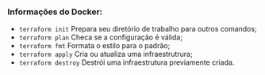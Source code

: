 ### Informações do Docker:
- ```terraform init``` Prepara seu diretório de trabalho para outros comandos;
- ```terraform plan``` Checa se a configuração é válida;
- ```terraform fmt``` Formata o estilo para o padrão;
- ```terraform apply``` Cria ou atualiza uma infraestrutrura;
- ```terraform destroy``` Destrói uma infraestrutura previamente criada.